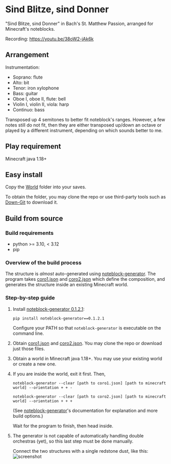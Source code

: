 # Sind Blitze, sind Donner
"Sind Blitze, sind Donner" in Bach's St. Matthew Passion, arranged for Minecraft's noteblocks.

Recording: https://youtu.be/38oW2-jAk6k

## Arrangement
Instrumentation:
* Soprano: flute
* Alto: bit
* Tenor: iron xylophone
* Bass: guitar
* Oboe I, oboe II, flute: bell
* Violin I, violin II, viola: harp
* Continuo: bass

Transposed up 4 semitones to better fit noteblock's ranges. However, a few notes still do not fit, then they are either transposed up/down an octave or played by a different instrument, depending on which sounds better to me.

## Play requirement
Minecraft java 1.18+

## Easy install 
Copy the [World](https://github.com/FelixFourcolor/Sind-Blitze-sind-Donner/tree/YouTube/World) folder into your saves.

To obtain the folder, you may clone the repo or use third-party tools such as [Down-Git](https://minhaskamal.github.io/DownGit) to download it.

## Build from source
### Build requirements
* python >= 3.10, < 3.12
* pip

### Overview of the build process
The structure is *almost* auto-generated using [noteblock-generator](https://pypi.org/project/noteblock-generator/0.1.2.1/). The program takes [coro1.json](https://github.com/FelixFourcolor/Sind-Blitze-sind-Donner/blob/YouTube/coro1.json) and [coro2.json](https://github.com/FelixFourcolor/Sind-Blitze-sind-Donner/blob/YouTube/coro2.json) which define the composition, and generates the structure inside an existing Minecraft world.

### Step-by-step guide

1. Install [noteblock-generator 0.1.2.1](https://pypi.org/project/noteblock-generator/0.1.2.1/):
    ```
    pip install noteblock-generator==0.1.2.1
    ```
    Configure your PATH so that `noteblock-generator` is executable on the command line.

2. Obtain [coro1.json](https://github.com/FelixFourcolor/Sind-Blitze-sind-Donner/blob/YouTube/coro1.json) and [coro2.json](https://github.com/FelixFourcolor/Sind-Blitze-sind-Donner/blob/YouTube/coro2.json). You may clone the repo or download just those files.

3. Obtain a world in Minecraft java 1.18+. You may use your existing world or create a new one. 

4. If you are inside the world, exit it first. Then,
    ```
    noteblock-generator --clear [path to coro1.json] [path to minecraft world] --orientation + + -

    noteblock-generator --clear [path to coro2.json] [path to minecraft world] --orientation + + +
    ```

    (See [noteblock-generator](https://pypi.org/project/noteblock-generator/0.1.2.1/)'s documentation for explanation and more build options.)

    Wait for the program to finish, then head inside.

5. The generator is not capable of automatically handling double orchestras (yet), so this last step must be done manually.

    Connect the two structures with a single redstone dust, like this: ![screenshot](screenshot.png)
